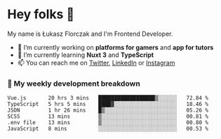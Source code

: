 # Hey folks 👋

My name is Łukasz Florczak and I'm Frontend Developer. 

- 🔭 I’m currently working on **platforms for gamers** and **app for tutors**
- 🌱 I’m currently learning **Nuxt 3** and **TypeScript**
- 📫 You can reach me on [Twitter](https://twitter.com/lukaszflorczak), [LinkedIn](https://pl.linkedin.com/in/lukasz-florczak) or [Instagram](https://instagram.com/lukaszflorczak)


### 🧮 My weekly development breakdown

<!--START_SECTION:waka-->

```text
Vue.js       20 hrs 3 mins   ██████████████████▒░░░░░░   72.84 %
TypeScript   5 hrs 5 mins    ████▓░░░░░░░░░░░░░░░░░░░░   18.46 %
JSON         1 hr 26 mins    █▒░░░░░░░░░░░░░░░░░░░░░░░   05.26 %
SCSS         13 mins         ▒░░░░░░░░░░░░░░░░░░░░░░░░   00.81 %
.env file    13 mins         ▒░░░░░░░░░░░░░░░░░░░░░░░░   00.80 %
JavaScript   8 mins          ░░░░░░░░░░░░░░░░░░░░░░░░░   00.53 %
```

<!--END_SECTION:waka-->

<!--
**lukaszflorczak/lukaszflorczak** is a ✨ _special_ ✨ repository because its `README.md` (this file) appears on your GitHub profile.

Here are some ideas to get you started:

- 🔭 I’m currently working on ...
- 🌱 I’m currently learning ...
- 👯 I’m looking to collaborate on ...
- 🤔 I’m looking for help with ...
- 💬 Ask me about ...
- 📫 How to reach me: ...
- 😄 Pronouns: ...
- ⚡ Fun fact: ...
-->
